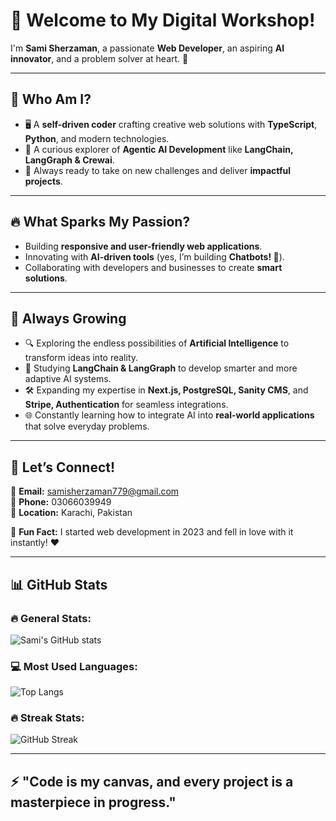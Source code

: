
# 👋 **Welcome to My Digital Workshop!**  
I'm **Sami Sherzaman**, a passionate **Web Developer**, an aspiring **AI innovator**, and a problem solver at heart. 🚀  

---

## 🌟 **Who Am I?**  
- 🖥️ A **self-driven coder** crafting creative web solutions with **TypeScript**, **Python**, and modern technologies.  
- 🤖 A curious explorer of **Agentic AI Development** like **LangChain, LangGraph & Crewai**.  
- 🎯 Always ready to take on new challenges and deliver **impactful projects**.  

---

## 🔥 **What Sparks My Passion?**  
- Building **responsive and user-friendly web applications**.  
- Innovating with **AI-driven tools** (yes, I’m building **Chatbots! 🤖**).  
- Collaborating with developers and businesses to create **smart solutions**.  

---

## 🌱 **Always Growing**  
- 🔍 Exploring the endless possibilities of **Artificial Intelligence** to transform ideas into reality.  
- 🤖 Studying **LangChain & LangGraph** to develop smarter and more adaptive AI systems.  
- 🛠️ Expanding my expertise in **Next.js, PostgreSQL, Sanity CMS**, and **Stripe, Authentication** for seamless integrations.  
- 🌐 Constantly learning how to integrate AI into **real-world applications** that solve everyday problems.  

---

## 🎯 **Let’s Connect!**  
💌 **Email:** [samisherzaman779@gmail.com](mailto:samisherzaman779@gmail.com)  
📱 **Phone:** 03066039949  
📍 **Location:** Karachi, Pakistan  

🌟 **Fun Fact:** I started web development in 2023 and fell in love with it instantly! ❤️  

---

## 📊 **GitHub Stats**  

### 🔥 **General Stats:**  
![Sami's GitHub stats](https://github-readme-stats.vercel.app/api?username=samisherzaman779&show_icons=true&theme=radical)  

### 💻 **Most Used Languages:**  
![Top Langs](https://github-readme-stats.vercel.app/api/top-langs/?username=samisherzaman779&layout=compact&theme=radical)  

### 🔥 **Streak Stats:**  
![GitHub Streak](https://github-readme-streak-stats.herokuapp.com/?user=samisherzaman779&theme=radical)  

---

## ⚡ **"Code is my canvas, and every project is a masterpiece in progress."**  

